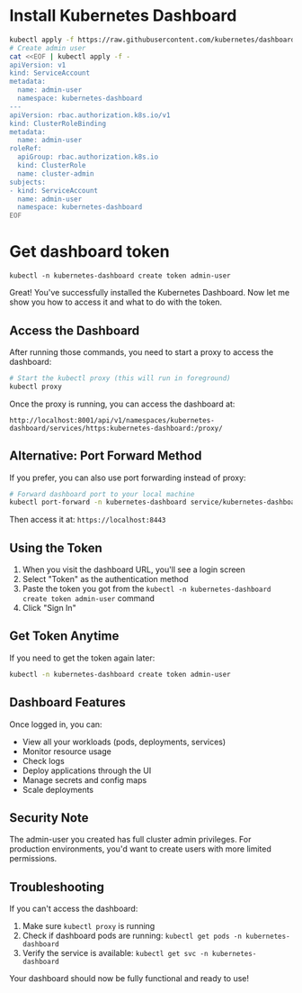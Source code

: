 # Install Kubernetes Dashboard

```bash
kubectl apply -f https://raw.githubusercontent.com/kubernetes/dashboard/v2.7.0/aio/deploy/recommended.yaml
# Create admin user
cat <<EOF | kubectl apply -f -
apiVersion: v1
kind: ServiceAccount
metadata:
  name: admin-user
  namespace: kubernetes-dashboard
---
apiVersion: rbac.authorization.k8s.io/v1
kind: ClusterRoleBinding
metadata:
  name: admin-user
roleRef:
  apiGroup: rbac.authorization.k8s.io
  kind: ClusterRole
  name: cluster-admin
subjects:
- kind: ServiceAccount
  name: admin-user
  namespace: kubernetes-dashboard
EOF
```

# Get dashboard token
```
kubectl -n kubernetes-dashboard create token admin-user
```

Great! You've successfully installed the Kubernetes Dashboard. Now let me show you how to access it and what to do with the token.

## Access the Dashboard

After running those commands, you need to start a proxy to access the dashboard:

```bash
# Start the kubectl proxy (this will run in foreground)
kubectl proxy
```

Once the proxy is running, you can access the dashboard at:
```
http://localhost:8001/api/v1/namespaces/kubernetes-dashboard/services/https:kubernetes-dashboard:/proxy/
```

## Alternative: Port Forward Method

If you prefer, you can also use port forwarding instead of proxy:

```bash
# Forward dashboard port to your local machine
kubectl port-forward -n kubernetes-dashboard service/kubernetes-dashboard 8443:443
```

Then access it at: `https://localhost:8443`

## Using the Token

1. When you visit the dashboard URL, you'll see a login screen
2. Select "Token" as the authentication method
3. Paste the token you got from the `kubectl -n kubernetes-dashboard create token admin-user` command
4. Click "Sign In"

## Get Token Anytime

If you need to get the token again later:

```bash
kubectl -n kubernetes-dashboard create token admin-user
```

## Dashboard Features

Once logged in, you can:
- View all your workloads (pods, deployments, services)
- Monitor resource usage
- Check logs
- Deploy applications through the UI
- Manage secrets and config maps
- Scale deployments

## Security Note

The admin-user you created has full cluster admin privileges. For production environments, you'd want to create users with more limited permissions.

## Troubleshooting

If you can't access the dashboard:
1. Make sure `kubectl proxy` is running
2. Check if dashboard pods are running: `kubectl get pods -n kubernetes-dashboard`
3. Verify the service is available: `kubectl get svc -n kubernetes-dashboard`

Your dashboard should now be fully functional and ready to use!
